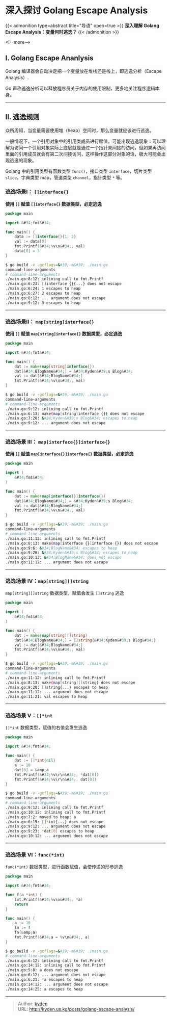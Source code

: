 # 深入探讨 Golang Escape Analysis


{{&lt; admonition type=abstract title=&#34;导语&#34; open=true &gt;}}
**深入理解 Golang Escape Analysis：变量何时逃逸？**
{{&lt; /admonition &gt;}}

&lt;!--more--&gt;

## I. Golang Escape Ananlysis

Golang 编译器会自动决定把一个变量放在堆栈还是栈上，即逃逸分析（Escape Analysis）.

Go 声称逃逸分析可以释放程序员关于内存的使用限制，更多地关注程序逻辑本身。

---

## II. 逃逸规则

众所周知，当变量需要使用堆（heap）空间时，那么变量就应该进行逃逸。

一般情况下，一个引用对象中的引用类成员进行赋值，可能出现逃逸现象：可以理解为访问一个引用对象实际上底层就是通过一个指针来间接的访问，但如果再访问里面的引用成员就会有第二次间接访问，这样操作这部分对象的话，极大可能会出现逃逸的现象。

Golang 中的引用类型有函数类型 `func()`，接口类型 `interface`，切片类型 `slice`，字典类型 map，管道类型 `channel`，指针类型 `*` 等。

### 逃逸场景I： `[]interface{}`

**使用 `[]` 赋值 `[]interface{}` 数据类型，必定逃逸**

```Go
package main

import &#34;fmt&#34;

func main() {
	data := []interface{}{1, 2}
	val := data[0]
	fmt.Printf(&#34;%v\n&#34;, val)
	data[0] = 3
}
```

```Bash
$ go build -v -gcflags=&#39;-m&#39; ./main.go
command-line-arguments
# command-line-arguments
./main.go:8:12: inlining call to fmt.Printf
./main.go:6:23: []interface {}{...} does not escape
./main.go:6:24: 1 escapes to heap
./main.go:6:27: 2 escapes to heap
./main.go:8:12: ... argument does not escape
./main.go:9:12: 3 escapes to heap
```

---

### 逃逸场景II： `map[string]interface{}`

**使用 `[]` 赋值 `map[string]interface{}` 数据类型，必定逃逸**

```Go
package main

import &#34;fmt&#34;

func main() {
	dat := make(map[string]interface{})
	dat[&#34;BlogName&#34;] = &#34;Kyden&#39;s Blog&#34;
	val := dat[&#34;BlogName&#34;]
	fmt.Printf(&#34;%v\n&#34;, val)
}
```

```Bash
$ go build -v -gcflags=&#39;-m&#39; ./main.go
command-line-arguments
# command-line-arguments
./main.go:9:12: inlining call to fmt.Printf
./main.go:6:13: make(map[string]interface {}) does not escape
./main.go:7:20: &#34;Kyden&#39;s Blog&#34; escapes to heap
./main.go:9:12: ... argument does not escape
```

---

### 逃逸场景 III： `map[interface{}]interface{}`

**使用 `[]` 赋值 `map[interface{}]interface{}` 数据类型，必定逃逸**

```Go
package main

import (
	&#34;fmt&#34;
)

func main() {
	dat := make(map[interface{}]interface{})
	dat[&#34;BlogName&#34;] = &#34;Kyden&#39;s Blog&#34;
	val := dat[&#34;BlogName&#34;]
	fmt.Printf(&#34;%v\n&#34;, val)
}
```

```Bash
$ go build -v -gcflags=&#39;-m&#39; ./main.go
command-line-arguments
# command-line-arguments
./main.go:11:12: inlining call to fmt.Printf
./main.go:8:13: make(map[interface {}]interface {}) does not escape
./main.go:9:6: &#34;BlogName&#34; escapes to heap
./main.go:9:20: &#34;Kyden&#39;s Blog&#34; escapes to heap
./main.go:10:13: &#34;BlogName&#34; does not escape
./main.go:11:12: ... argument does not escape
```

---

### 逃逸场景 IV：`map[string][]string`

`map[string][]string` 数据类型，赋值会发生 `[]string` 逃逸

```Go
package main

import (
	&#34;fmt&#34;
)

func main() {
	dat := make(map[string][]string)
	dat[&#34;BlogName&#34;] = []string{&#34;Kyden&#39;s Blog&#34;}
	val := dat[&#34;BlogName&#34;]
	fmt.Printf(&#34;%v\n&#34;, val)
}
```

```Bash
$ go build -v -gcflags=&#39;-m&#39; ./main.go
command-line-arguments
# command-line-arguments
./main.go:11:12: inlining call to fmt.Printf
./main.go:8:13: make(map[string][]string) does not escape
./main.go:9:28: []string{...} escapes to heap
./main.go:11:12: ... argument does not escape
./main.go:11:21: val escapes to heap
```

---

### 逃逸场景 V：`[]*int`

`[]*int` 数据类型，赋值的右值会发生逃逸

```Go
package main

import &#34;fmt&#34;

func main() {
	dat := []*int{nil}
	a := 10
	dat[0] = &amp;a
	fmt.Printf(&#34;%v\r\n&#34;, *dat[0])
	fmt.Printf(&#34;%v\r\n&#34;, dat[0])
}
```

```Bash
$ go build -v -gcflags=&#39;-m&#39; ./main.go
command-line-arguments
# command-line-arguments
./main.go:9:12: inlining call to fmt.Printf
./main.go:10:12: inlining call to fmt.Printf
./main.go:7:2: moved to heap: a
./main.go:6:15: []*int{...} does not escape
./main.go:9:12: ... argument does not escape
./main.go:9:23: *dat[0] escapes to heap
./main.go:10:12: ... argument does not escape
```

---

### 逃逸场景 VI：`func(*int)`

`func(*int)` 数据类型，进行函数赋值，会使传递的形参逃逸

```Go
package main

import &#34;fmt&#34;

func f(a *int) {
	fmt.Printf(&#34;%v\n&#34;, *a)
	return
}

func main() {
	a := 10
	fn := f
	fn(&amp;a)
	fmt.Printf(&#34;a = %v\n&#34;, a)
}
```

```Bash
$ go build -v -gcflags=&#39;-m&#39; ./main.go
# command-line-arguments
./main.go:6:12: inlining call to fmt.Printf
./main.go:14:12: inlining call to fmt.Printf
./main.go:5:8: a does not escape
./main.go:6:12: ... argument does not escape
./main.go:6:21: *a escapes to heap
./main.go:14:12: ... argument does not escape
./main.go:14:25: a escapes to heap
```


---

> Author: [kyden](https:github.com/kydance)  
> URL: http://kyden.us.kg/posts/golang-escape-analysis/  


